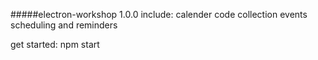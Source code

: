 #####electron-workshop 1.0.0
include:
calender
code collection
events scheduling and reminders


get started:
npm start
